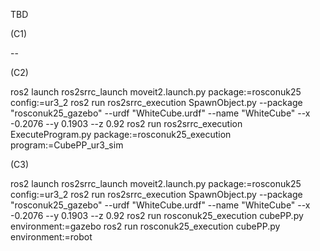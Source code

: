 TBD

(C1)

--

(C2)

ros2 launch ros2srrc_launch moveit2.launch.py package:=rosconuk25 config:=ur3_2
ros2 run ros2srrc_execution SpawnObject.py --package "rosconuk25_gazebo" --urdf "WhiteCube.urdf" --name "WhiteCube" --x -0.2076 --y 0.1903 --z 0.92
ros2 run ros2srrc_execution ExecuteProgram.py package:=rosconuk25_execution program:=CubePP_ur3_sim

(C3)

ros2 launch ros2srrc_launch moveit2.launch.py package:=rosconuk25 config:=ur3_2
ros2 run ros2srrc_execution SpawnObject.py --package "rosconuk25_gazebo" --urdf "WhiteCube.urdf" --name "WhiteCube" --x -0.2076 --y 0.1903 --z 0.92
ros2 run rosconuk25_execution cubePP.py environment:=gazebo
ros2 run rosconuk25_execution cubePP.py environment:=robot